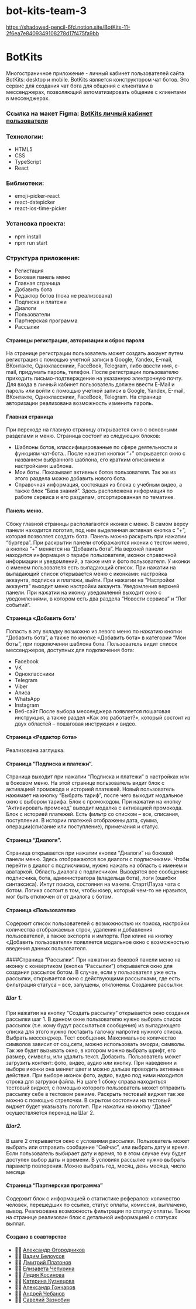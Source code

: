 # bot-kits-team-3

https://shadowed-pencil-6fd.notion.site/BotKits-11-2f6ea7e8409349108278d17f475fa9bb

# BotKits

Многостраничное приложение - личный кабинет пользователей сайта BotKits: desktop и mobile. BotKits является конструктором чат ботов. Это сервис для создания чат бота для общения с клиентами в мессенджерах, позволяющий автоматизировать общение с клиентами в мессенджерах.

### Ссылка на макет Figma: <a href="https://www.figma.com/file/89caTZSLaLwqYKSWH4SXLo/BOTkit-Admin-panel-(Copy-07.08.23)?type=design&node-id=1440-199297&mode=design&t=40W7LjV4RJYvSQtp-0">BotKits личный кабинет пользователя</a>

### Технологии:

- HTML5
- CSS
- TypeScript
- React

### Библиотеки:

- emoji-picker-react
- react-datepicker
- react-ios-time-picker

### Установка проекта:

- npm install
- npm run start

### Структура приложения:

- Регистация
- Боковая панель меню
- Главная страница
- Добавить бота
- Редактор ботов (пока не реализована)
- Подписка и платежи
- Диалоги
- Пользователи
- Партнерская программа
- Рассылки

#### Страницы регистрации, авторизации и сброс пароля

На странице регистрации пользователь может создать аккаунт путем регистрация с помощью учетной записи в Google, Yandex, Е-mail, ВКонтакте, Одноклассники, FaceBook, Telegram, либо ввести имя, е-mail, придумать пароль, телефон.
После регистрации пользователю приходить письмо-подтверждение на указанную электронную почту.
Для входа в личный кабинет пользователь должен ввести E-Mail и пароль или войти с помощью учетной записи в Google, Yandex, Е-mail, ВКонтакте, Одноклассники, FaceBook, Telegram.
На странице авторизации реализована возможность изменить пароль.

#### Главная страница

При переходе на главную страницу открывается окно с основными разделами и меню.
Страница состоит из следующих блоков:

- Шаблоны ботов, классифицированные по сфере деятельности и функциям чат-бота.. После нажатия кнопки “+” открывается окно с названием выбранного шаблона, его кратким описанием и настройками шаблона.
- Мои боты. Показывает активных ботов пользователя. Так же из этого раздела можно добавить нового бота.
- Справочная информация, состоящая из блока с учебным видео, а также блок “База знаний”. Здесь расположена информация по работе сервиса и его разделам, отсортированная по тематике.

#### Панель меню.

Сбоку главной страницы располагаются иконки с меню. В самом верху панели находится логотип, под ним выделенная активная кнопка с “+”, которая позволяет создать бота. Панель можно раскрыть при нажатии “бургера”. При раскрытии панели отображаются иконки с тестом меню, а кнопка “+” меняется на “Добавить бота”.
На верхней панели находится информация о тарифе пользователя, иконки справочной информации и уведомлений, а также имя и фото пользователя.
У иконки с именем пользователя есть выпадающий список. При нажатии на выпадающий список открывается меню с иконками: настройка аккаунта, подписка и платежи, выйти.
При нажатии на “Настройки аккаунта” выходит меню настройки аккаунта.
Уведомления верхней панели. При нажатии на иконку уведомлений выходит окно с уведомлениями, в котором есть два раздела “Новости сервиса” и “Лог событий”.

#### Страница «Добавить бота'

Попасть в эту вкладку возможно из левого меню по нажатию кнопки “Добавить бота”, а также по кнопке «Добавить бота» в категории “Мои боты”, при подключении шаблона бота.
Пользователь видит список мессенджеров, доступных для подключения бота:

- Facebook
- VK
- Одноклассники
- Telegram
- Viber
- Алиса
- WhatsApp
- Instagram
- Веб-сайт
  После выбора мессенджера появляется пошаговая инструкция, а также раздел «Как это работает?», который состоит из двух областей – пошаговая инструкция и видео.

#### Страница «Редактор бота»

Реализована заглушка.

#### Страница “Подписка и платежи”.

Страница выходит при нажатии “Подписка и платежи” в настройках или в боковом меню. На этой странице пользователь видит блок с активацией промокода и историей платежей. Новый пользователь нажимает на кнопку “Выбрать тариф”, после чего выходит модальное окно с выбором тарифа.
Блок с промокодом. При нажатии на кнопку “Активировать промокод” выходит модалка с активацией промокода.
Блок с историей платежей. Есть фильтр со списком – все, списания, поступления.
В истории платежей отображены дата, сумма, операции(списание или поступление), примечания и статус.

#### Страница “Диалоги”.

Страница открывается при нажатии кнопки “Диалоги” на боковой панели меню. Здесь отображаются все диалоги с подписчиками.
Чтобы перейти в диалог с подписчиком, нужно нажать на область с именем и аватаркой.
Область диалога с подписчиком.
Выводятся все сообщения: подписчика, бота, администратора (владельца бота), логи (ошибки синтаксиса).
Инпут поиска, состояния на макете.
Старт\Пауза чата с ботом. Логика состоит в том, чтобы юзер, который чем-то не нравится, мог быть отключен от от диалога с ботом.

#### Страница «Пользователи»

Содержит список пользователей с возможностью их поиска, настройки количества отображаемых строк, удаления и добавления пользователей, а также экспорта и импорта.
При клике на кнопку «Добавить пользователя» появляется модальное окно с возможностью введения данных пользователя.

####Страница “Рассылки”.
При нажатии из боковой панели меню на иконку с конвертиком (кнопка “Рассылки”) открывается окно для создания рассылок ботом.
В случае, если у пользователя уже есть рассылки, открывается окно с действующими рассылками, где есть фильтрация статуса – все, запущены, отклонены. Создание рассылки:

##### Шаг 1.

При нажатии на кнопку “Создать рассылку” открывается окно создания рассылки шаг 1. В данном окне пользователю нужно выбрать список рассылок (т.е. кому будут рассылаться сообщения) из выпадающего списка для этого нужно поставить галочку напротив нужного списка.
Выбрать мессенджер.
Тест сообщения. Максимальное количество символов зависит от соц.сети, можно использовать эмодзи, символы. Так же будет вызывать окно, в котором можно выбрать шрифт, его размер, символы, или удалить текст.
Добавить. Пользователь может загрузить контент: фото, видео, аудио или кнопку. При наведении и выборе иконки она меняет цвет и можно дальше проводить активные действия. При выборе иконок фото, аудио, видео под ними находится строка для загрузки файла.
На шаге 1 сбоку справа находиться тестовый виджет, с помощью которого пользователь может отправить рассылку себе в тестовом режиме. Раскрыть тестовый виджет так же можно с помощью стрелочки. В скрытом состоянии на тестовый виджет будет указывать логотип.
При нажатии на кнопку “Далее” осуществляется переход на Шаг 2.

##### Шаг2.

В шаге 2 открывается окно с условиями рассылки.
Пользователь может выбрать или отправить сообщение “Сейчас”, или выбрать дату и время. Если пользователь выбирает дату и время, то в этом случае ему будет доступен выбор даты и времени.
В условиях рассылке нужно выбрать параметр повторения. Можно выбрать год, месяц, день месяца, число месяца

#### Страница “Партнерская программа”

Содержит блок с информацией о статистике рефералов: количество человек, перешедших по ссылке, статус оплаты, комиссия, выплачено, вывод. Реализована возможность фильтрации по статусу оплаты.
Также на странице реализован блок с детальной информацией о статусах выплат.

#### Создано в соавторстве

- 👨‍💻 [Александр Огородников](https://github.com/Zorkiy82)
- 👨‍💻 [Вадим Белоусов](https://github.com/TheVadiratti)
- 👨‍💻 [Дмитрий Платонов](https://github.com/Lokrand)
- 👨‍💻 [Елизавета Чепурина](https://github.com/seyelich)
- 👨‍💻 [Лидия Косинова](https://github.com/kglidiya)
- 👨‍💻 [Катерина Кузнецова](https://github.com/Kartinkartin)
- 👨‍💻 [Александр Гончаров](https://github.com/way-samurai)
- 👨‍💻 [Андрей Чебанов](https://github.com/Feelcover)
- 👨‍💻 [Савелий Зазнобин](https://github.com/p298vytp0waer9hgq0n)

